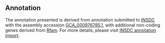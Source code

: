 

Annotation
----------

The annotation presented is derived from annotation submitted to
[INSDC](http://www.insdc.org) with the assembly accession
[GCA\_000976785.1](http://www.ebi.ac.uk/ena/data/view/GCA_000976785.1),
with additional non-coding genes derived from
[Rfam](http://rfam.xfam.org/). For more details, please visit [INSDC
annotation
import](http://ensemblgenomes.org/info/data/insdc_annotation).
